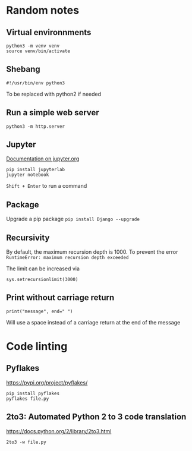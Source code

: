 # Random notes

## Virtual environnments
```
python3 -m venv venv
source venv/bin/activate
```

## Shebang
```
#!/usr/bin/env python3
```
To be replaced with python2 if needed

## Run a simple web server
```
python3 -m http.server
```

## Jupyter

[Documentation on jupyter.org](https://jupyter.org/index.html)
```
pip install jupyterlab
jupyter notebook
```

`Shift + Enter` to run a command

## Package
Upgrade a pip package
```pip install Django --upgrade```

## Recursivity
By default, the maximum recursion depth is 1000.
To prevent the error `RuntimeError: maximum recursion depth exceeded`

The limit can be increased via
```
sys.setrecursionlimit(3000)
```

## Print without carriage return
```
print("message", end=" ")
```
Will use a space instead of a carriage return at the end of the message


# Code linting

## Pyflakes
https://pypi.org/project/pyflakes/
```
pip install pyflakes
pyflakes file.py
```

## 2to3: Automated Python 2 to 3 code translation 
https://docs.python.org/2/library/2to3.html
```
2to3 -w file.py
```
